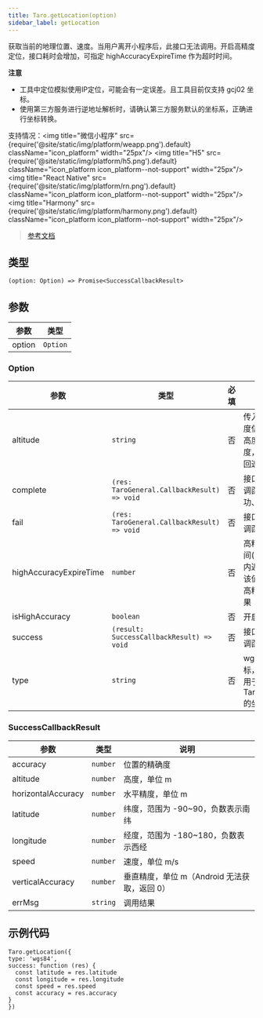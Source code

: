 ```yaml
---
title: Taro.getLocation(option)
sidebar_label: getLocation
---
```


获取当前的地理位置、速度。当用户离开小程序后，此接口无法调用。开启高精度定位，接口耗时会增加，可指定 highAccuracyExpireTime 作为超时时间。

**注意**
- 工具中定位模拟使用IP定位，可能会有一定误差。且工具目前仅支持 gcj02 坐标。
- 使用第三方服务进行逆地址解析时，请确认第三方服务默认的坐标系，正确进行坐标转换。

支持情况：<img title="微信小程序" src={require('@site/static/img/platform/weapp.png').default} className="icon_platform" width="25px"/> <img title="H5" src={require('@site/static/img/platform/h5.png').default} className="icon_platform icon_platform--not-support" width="25px"/> <img title="React Native" src={require('@site/static/img/platform/rn.png').default} className="icon_platform icon_platform--not-support" width="25px"/> <img title="Harmony" src={require('@site/static/img/platform/harmony.png').default} className="icon_platform icon_platform--not-support" width="25px"/>

> [参考文档](https://developers.weixin.qq.com/miniprogram/dev/api/location/wx.getLocation.html)

## 类型

```tsx
(option: Option) => Promise<SuccessCallbackResult>
```

## 参数

| 参数 | 类型 |
| --- | --- |
| option | `Option` |

### Option

| 参数 | 类型 | 必填 | 说明 |
| --- | --- | :---: | --- |
| altitude | `string` | 否 | 传入 true 会返回高度信息，由于获取高度需要较高精确度，会减慢接口返回速度 |
| complete | `(res: TaroGeneral.CallbackResult) => void` | 否 | 接口调用结束的回调函数（调用成功、失败都会执行） |
| fail | `(res: TaroGeneral.CallbackResult) => void` | 否 | 接口调用失败的回调函数 |
| highAccuracyExpireTime | `number` | 否 | 高精度定位超时时间(ms)，指定时间内返回最高精度，该值3000ms以上高精度定位才有效果 |
| isHighAccuracy | `boolean` | 否 | 开启高精度定位 |
| success | `(result: SuccessCallbackResult) => void` | 否 | 接口调用成功的回调函数 |
| type | `string` | 否 | wgs84 返回 gps 坐标，gcj02 返回可用于 Taro.openLocation 的坐标 |

### SuccessCallbackResult

| 参数 | 类型 | 说明 |
| --- | --- | --- |
| accuracy | `number` | 位置的精确度 |
| altitude | `number` | 高度，单位 m |
| horizontalAccuracy | `number` | 水平精度，单位 m |
| latitude | `number` | 纬度，范围为 -90~90，负数表示南纬 |
| longitude | `number` | 经度，范围为 -180~180，负数表示西经 |
| speed | `number` | 速度，单位 m/s |
| verticalAccuracy | `number` | 垂直精度，单位 m（Android 无法获取，返回 0） |
| errMsg | `string` | 调用结果 |

## 示例代码

 ```tsx
Taro.getLocation({
 type: 'wgs84',
 success: function (res) {
   const latitude = res.latitude
   const longitude = res.longitude
   const speed = res.speed
   const accuracy = res.accuracy
 }
})
```
